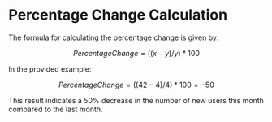 # Percentage Change Calculation

The formula for calculating the percentage change is given by:

```math
Percentage Change = ((x - y) / y) * 100
```

In the provided example:

```math
Percentage Change = ((42 - 4) / 4) * 100 = -50%
```

This result indicates a 50% decrease in the number of new users this month compared to the last month.
